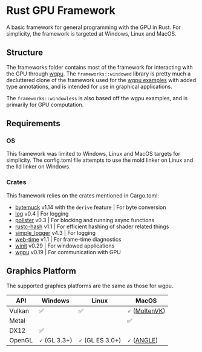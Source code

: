 # Rust GPU Framework
A basic framework for general programming with the GPU in Rust. For simplicity, the framework is targeted at Windows, Linux and MacOS.

## Structure
The frameworks folder contains most of the framework for interacting with the GPU through [wgpu](https://wgpu.rs/). The ```frameworks::windowed``` library is pretty much a decluttered clone of the framework used for the [wgpu examples](https://github.com/gfx-rs/wgpu/tree/trunk/examples) with added type annotations, and is intended for use in graphical applications. 

The ```frameworks::windowless``` is also based off the wgpu examples, and is primarily for GPU computation.

## Requirements
### OS
This framework was limited to Windows, Linux and MacOS targets for simplicity. The config.toml file attempts to use the mold linker on Linux and the lld linker on Windows.

### Crates
This framework relies on the crates mentioned in Cargo.toml:
- [bytemuck]() v1.14 with the ```derive``` feature | For byte conversion
- [log]() v0.4 | For logging
- [pollster]() v0.3 | For blocking and running async functions
- [rustc-hash]() v1.1 | For efficient hashing of shader related things
- [simple_logger]() v4.3 | For logging
- [web-time]() v1.1 | For frame-time diagnostics
- [winit]() v0.29 | For windowed applications
- [wgpu]() v0.19 | For communication with GPU

## Graphics Platform
The supported graphics platforms are the same as those for wgpu.

| API    | Windows             | Linux                  | MacOS                                                          |
|--------|---------------------|------------------------|----------------------------------------------------------------|
| Vulkan | &#x2705;            | &#x2705;               | &#x1F5F8; ([MoltenVK](https://vulkan.lunarg.com/sdk/home#mac)) |
| Metal  |                     |                        | &#x2705;                                                      |
| DX12   | &#x2705;            |                        |                                                                |
| OpenGL | &#x1F5F8; (GL 3.3+) | &#x1F5F8; (GL ES 3.0+) | &#x1F5F8; ([ANGLE](#angle))                                     |
